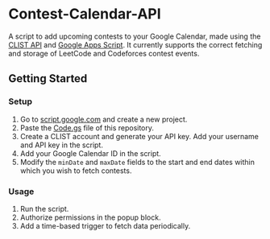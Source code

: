 # Contest-Calendar-API

A script to add upcoming contests to your Google Calendar, made using the [CLIST API](https://clist.by/api/v1/doc/) and [Google Apps Script](https://www.google.com/script/start/). It currently supports the correct fetching and storage of LeetCode and Codeforces contest events.

## Getting Started

### Setup

1. Go to [script.google.com](https://script.google.com/) and create a new project.
2. Paste the [Code.gs](https://github.com/disha9112/Contest-Calendar-API/blob/main/Code.gs) file of this repository.
3. Create a CLIST account and generate your API key. Add your username and API key in the script.
4. Add your Google Calendar ID in the script.
5. Modify the `minDate` and `maxDate` fields to the start and end dates within which you wish to fetch contests.

### Usage

1. Run the script.
2. Authorize permissions in the popup block.
3. Add a time-based trigger to fetch data periodically.
